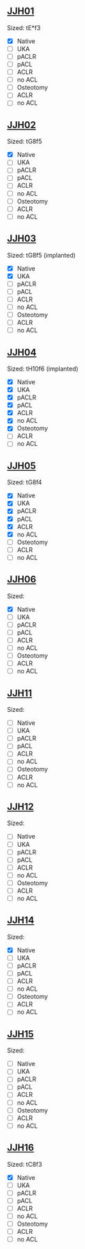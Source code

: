 ## [JJH01](JJH01)
Sized: tE*f3

- [x] Native
- [ ] UKA
- [ ] pACLR
- [ ] pACL
- [ ] ACLR
- [ ] no ACL
- [ ] Osteotomy 
- [ ] ACLR
- [ ] no ACL

## [JJH02](JJH02)
Sized: tG8f5

- [x] Native
- [ ] UKA
- [ ] pACLR
- [ ] pACL
- [ ] ACLR
- [ ] no ACL
- [ ] Osteotomy 
- [ ] ACLR
- [ ] no ACL
## [JJH03](JJH03)
Sized: tG8f5 (implanted)

- [x] Native
- [x] UKA
- [ ] pACLR
- [ ] pACL
- [ ] ACLR
- [ ] no ACL
- [ ] Osteotomy 
- [ ] ACLR
- [ ] no ACL
## [JJH04](JJH04)
Sized: tH10f6 (implanted)

- [x] Native
- [x] UKA
- [x] pACLR
- [x] pACL
- [x] ACLR
- [x] no ACL
- [x] Osteotomy 
- [ ] ACLR
- [ ] no ACL
## [JJH05](JJH05)
Sized:  tG8f4

- [x] Native
- [x] UKA
- [x] pACLR
- [x] pACL
- [x] ACLR
- [x] no ACL
- [ ] Osteotomy 
- [ ] ACLR
- [ ] no ACL
## [JJH06](JJH06)
Sized: 

- [x] Native
- [ ] UKA
- [ ] pACLR
- [ ] pACL
- [ ] ACLR
- [ ] no ACL
- [ ] Osteotomy 
- [ ] ACLR
- [ ] no ACL
## [JJH11](JJH11)
Sized: 

- [ ] Native
- [ ] UKA
- [ ] pACLR
- [ ] pACL
- [ ] ACLR
- [ ] no ACL
- [ ] Osteotomy 
- [ ] ACLR
- [ ] no ACL
## [JJH12](JJH12)
Sized: 

- [ ] Native
- [ ] UKA
- [ ] pACLR
- [ ] pACL
- [ ] ACLR
- [ ] no ACL
- [ ] Osteotomy 
- [ ] ACLR
- [ ] no ACL
## [JJH14](JJH14)
Sized: 

- [x] Native
- [ ] UKA
- [ ] pACLR
- [ ] pACL
- [ ] ACLR
- [ ] no ACL
- [ ] Osteotomy 
- [ ] ACLR
- [ ] no ACL
## [JJH15](JJH15)
Sized: 

- [ ] Native
- [ ] UKA
- [ ] pACLR
- [ ] pACL
- [ ] ACLR
- [ ] no ACL
- [ ] Osteotomy 
- [ ] ACLR
- [ ] no ACL
## [JJH16](JJH16)
Sized: tC8f3

- [x] Native
- [ ] UKA
- [ ] pACLR
- [ ] pACL
- [ ] ACLR
- [ ] no ACL
- [ ] Osteotomy 
- [ ] ACLR
- [ ] no ACL
